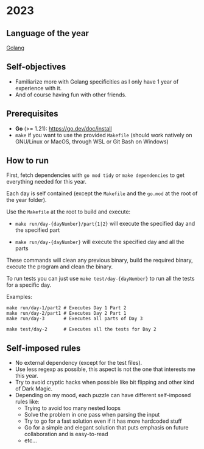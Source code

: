 # 2023

## Language of the year
[Golang](https://go.dev/)

## Self-objectives

- Familiarize more with Golang specificities as I only have 1 year of experience with it.
- And of course having fun with other friends.

## Prerequisites

- **Go** (>= 1.21): https://go.dev/doc/install
- `make` if you want to use the provided `Makefile` (should work natively on GNU/Linux or MacOS, through WSL or Git Bash on Windows)

## How to run

First, fetch dependencies with `go mod tidy` or `make dependencies` to get everything needed for this year.

Each day is self contained (except the `Makefile` and the `go.mod` at the root of the year folder).

Use the `Makefile` at the root to build and execute:

- `make run/day-{dayNumber}/part{1|2}` will execute the specified day and the specified part

- `make run/day-{dayNumber}` will execute the specified day and all the parts

These commands will clean any previous binary, build the required binary, execute the program and clean the binary.

To run tests you can just use `make test/day-{dayNumber}` to run all the tests for a specific day.

Examples:
```
make run/day-1/part2 # Executes Day 1 Part 2
make run/day-2/part1 # Executes Day 2 Part 1
make run/day-3       # Executes all parts of Day 3

make test/day-2      # Executes all the tests for Day 2
```

## Self-imposed rules
- No external dependency (except for the test files).
- Use less regexp as possible, this aspect is not the one that interests me this year.
- Try to avoid cryptic hacks when possible like bit flipping and other kind of Dark Magic.
- Depending on my mood, each puzzle can have different self-imposed rules like:
  - Trying to avoid too many nested loops
  - Solve the problem in one pass when parsing the input
  - Try to go for a fast solution even if it has more hardcoded stuff
  - Go for a simple and elegant solution that puts emphasis on future collaboration and is easy-to-read
  - etc...
